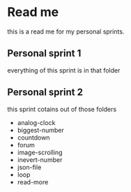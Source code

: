 # Read me
this is a read me for my personal sprints.

## Personal sprint 1
everything of this sprint is in that folder

## Personal sprint 2
this sprint cotains out of those folders

* analog-clock
* biggest-number
* countdown
* forum
* image-scrolling
* inevert-number
* json-file
* loop
* read-more

